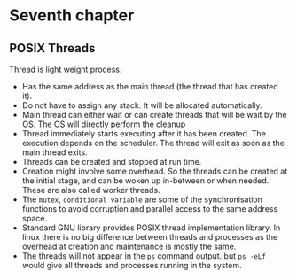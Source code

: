 # Seventh chapter

## POSIX Threads

Thread is light weight process.

*  Has the same address as the main thread (the thread that has created it).
*  Do not have to assign any stack. It will be allocated automatically.
*  Main thread can either wait or can create threads that will be wait by the OS. The OS will directly perform the cleanup
*  Thread immediately starts executing after it has been created. The execution depends on the scheduler. The thread will exit as soon as the main thread exits.
*  Threads can be created and stopped at run time.
*  Creation might involve some overhead. So the threads can be created at the initial stage, and can be woken up in-between or when needed. These are also called worker threads.
*  The `mutex`, `conditional variable` are some of the synchronisation functions to avoid corruption and parallel access to the same address space.
*  Standard GNU library provides POSIX thread implementation library. In linux there is no big difference between threads and processes as the overhead at creation and maintenance is mostly the same.
*  The threads will not appear in the `ps` command output. but `ps -eLf` would give all threads and processes running in the system.
